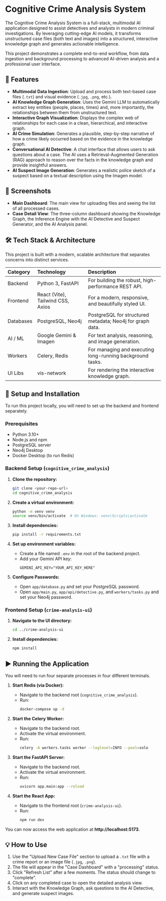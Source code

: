 # Cognitive Crime Analysis System

The Cognitive Crime Analysis System is a full-stack, multimodal AI application designed to assist detectives and analysts in modern criminal investigations. By leveraging cutting-edge AI models, it transforms unstructured case files (both text and images) into a structured, interactive knowledge graph and generates actionable intelligence.

This project demonstrates a complete end-to-end workflow, from data ingestion and background processing to advanced AI-driven analysis and a professional user interface.

## 🌟 Features

-   **Multimodal Data Ingestion**: Upload and process both text-based case files (`.txt`) and visual evidence (`.jpg`, `.png`, etc.).
-   **AI Knowledge Graph Generation**: Uses the Gemini LLM to automatically extract key entities (people, places, times) and, more importantly, the relationships between them from unstructured text.
-   **Interactive Graph Visualization**: Displays the complex web of relationships for each case in a clean, hierarchical, and interactive graph.
-   **AI Crime Simulation**: Generates a plausible, step-by-step narrative of how a crime likely occurred based on the evidence in the knowledge graph.
-   **Conversational AI Detective**: A chat interface that allows users to ask questions about a case. The AI uses a Retrieval-Augmented Generation (RAG) approach to reason over the facts in the knowledge graph and provide insightful answers.
-   **AI Suspect Image Generation**: Generates a realistic police sketch of a suspect based on a textual description using the Imagen model.

## 📸 Screenshots

-   **Main Dashboard**: The main view for uploading files and seeing the list of all processed cases.
-   **Case Detail View**: The three-column dashboard showing the Knowledge Graph, the Inference Engine with the AI Detective and Suspect Generator, and the AI Analysis panel.

## 🛠️ Tech Stack & Architecture

This project is built with a modern, scalable architecture that separates concerns into distinct services.

| Category  | Technology                  | Description                                            |
| :-------- | :-------------------------- | :----------------------------------------------------- |
| Backend   | Python 3, FastAPI           | For building the robust, high-performance REST API.    |
| Frontend  | React (Vite), Tailwind CSS, Axios | For a modern, responsive, and beautifully styled UI.   |
| Databases | PostgreSQL, Neo4j           | PostgreSQL for structured metadata; Neo4j for graph data. |
| AI / ML   | Google Gemini & Imagen      | For text analysis, reasoning, and image generation.    |
| Workers   | Celery, Redis               | For managing and executing long-running background tasks. |
| UI Libs   | vis-network                 | For rendering the interactive knowledge graph.         |

## 🚀 Setup and Installation

To run this project locally, you will need to set up the backend and frontend separately.

### Prerequisites

-   Python 3.10+
-   Node.js and npm
-   PostgreSQL server
-   Neo4j Desktop
-   Docker Desktop (to run Redis)

### Backend Setup (`cognitive_crime_analysis`)

1.  **Clone the repository:**
    ```bash
    git clone <your-repo-url>
    cd cognitive_crime_analysis
    ```

2.  **Create a virtual environment:**
    ```bash
    python -m venv venv
    source venv/bin/activate  # On Windows: venv\Scripts\activate
    ```

3.  **Install dependencies:**
    ```bash
    pip install -r requirements.txt
    ```

4.  **Set up environment variables:**
    -   Create a file named `.env` in the root of the backend project.
    -   Add your Gemini API key:
        ```env
        GEMINI_API_KEY="YOUR_API_KEY_HERE"
        ```

5.  **Configure Passwords:**
    -   Open `app/database.py` and set your PostgreSQL password.
    -   Open `app/main.py`, `app/api/detective.py`, and `workers/tasks.py` and set your Neo4j password.

### Frontend Setup (`crime-analysis-ui`)

1.  **Navigate to the UI directory:**
    ```bash
    cd ../crime-analysis-ui
    ```

2.  **Install dependencies:**
    ```bash
    npm install
    ```

## ▶️ Running the Application

You will need to run four separate processes in four different terminals.

1.  **Start Redis (via Docker):**
    -   Navigate to the backend root (`cognitive_crime_analysis`).
    -   Run:
        ```bash
        docker-compose up -d
        ```

2.  **Start the Celery Worker:**
    -   Navigate to the backend root.
    -   Activate the virtual environment.
    -   Run:
        ```bash
        celery -A workers.tasks worker --loglevel=INFO --pool=solo
        ```

3.  **Start the FastAPI Server:**
    -   Navigate to the backend root.
    -   Activate the virtual environment.
    -   Run:
        ```bash
        uvicorn app.main:app --reload
        ```

4.  **Start the React App:**
    -   Navigate to the frontend root (`crime-analysis-ui`).
    -   Run:
        ```bash
        npm run dev
        ```

You can now access the web application at **http://localhost:5173**.

## 💡 How to Use

1.  Use the "Upload New Case File" section to upload a `.txt` file with a crime report or an image file (`.jpg`, `.png`).
2.  The file will appear in the "Case Dashboard" with a "processing" status.
3.  Click "Refresh List" after a few moments. The status should change to "complete".
4.  Click on any completed case to open the detailed analysis view.
5.  Interact with the Knowledge Graph, ask questions to the AI Detective, and generate suspect images.